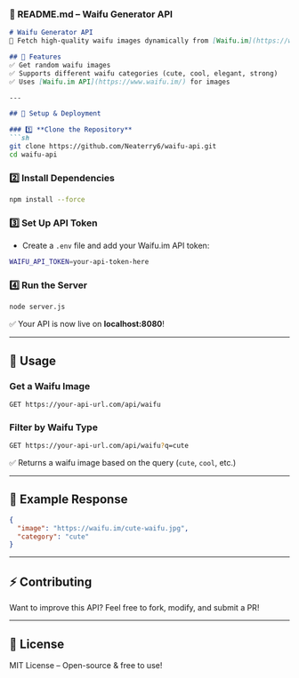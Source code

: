 

### **📜 README.md – Waifu Generator API**
```md
# Waifu Generator API  
🚀 Fetch high-quality waifu images dynamically from [Waifu.im](https://www.waifu.im/)  

## 🌟 Features  
✅ Get random waifu images  
✅ Supports different waifu categories (cute, cool, elegant, strong)  
✅ Uses [Waifu.im API](https://www.waifu.im/) for images  

---

## 🔧 Setup & Deployment  

### 1️⃣ **Clone the Repository**  
```sh
git clone https://github.com/Neaterry6/waifu-api.git
cd waifu-api
```

### 2️⃣ **Install Dependencies**  
```sh
npm install --force
```

### 3️⃣ **Set Up API Token**  
- Create a `.env` file and add your Waifu.im API token:  
```sh
WAIFU_API_TOKEN=your-api-token-here
```

### 4️⃣ **Run the Server**  
```sh
node server.js
```
✅ Your API is now live on **localhost:8080**!

---

## 🚀 Usage  

### **Get a Waifu Image**  
```sh
GET https://your-api-url.com/api/waifu
```

### **Filter by Waifu Type**  
```sh
GET https://your-api-url.com/api/waifu?q=cute
```
✅ Returns a waifu image based on the query (`cute`, `cool`, etc.)

---

## 🎨 Example Response  
```json
{
  "image": "https://waifu.im/cute-waifu.jpg",
  "category": "cute"
}
```

---

## ⚡ Contributing  
Want to improve this API? Feel free to fork, modify, and submit a PR!  

---

## 📜 License  
MIT License – Open-source & free to use!  



